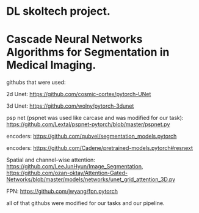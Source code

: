 # DL skoltech project.
# Cascade Neural Networks Algorithms for Segmentation in Medical Imaging.

githubs that were used:

2d Unet: https://github.com/cosmic-cortex/pytorch-UNet

3d Unet: https://github.com/wolny/pytorch-3dunet

psp net (pspnet was used like carcase and was modified for our task): https://github.com/Lextal/pspnet-pytorch/blob/master/pspnet.py

encoders: https://github.com/qubvel/segmentation_models.pytorch

encoders: https://github.com/Cadene/pretrained-models.pytorch#resnext

Spatial and channel-wise attention: https://github.com/LeeJunHyun/Image_Segmentation, https://github.com/ozan-oktay/Attention-Gated-Networks/blob/master/models/networks/unet_grid_attention_3D.py

FPN: https://github.com/jwyang/fpn.pytorch

all of that githubs were modified for our tasks and our pipeline.
